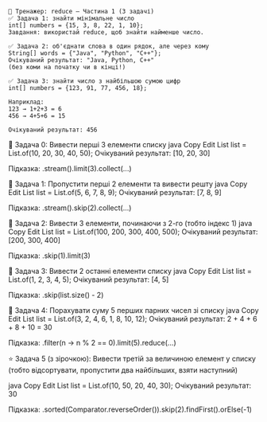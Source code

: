     🎯 Тренажер: reduce — Частина 1 (3 задачі)
    ✅ Задача 1: знайти мінімальне число
    int[] numbers = {15, 3, 8, 22, 1, 10};
    Завдання: використай reduce, щоб знайти найменше число.
    
    ✅ Задача 2: об'єднати слова в один рядок, але через кому
    String[] words = {"Java", "Python", "C++"};
    Очікуваний результат: "Java, Python, C++"
    (без коми на початку чи в кінці!)
    
    ✅ Задача 3: знайти число з найбільшою сумою цифр
    int[] numbers = {123, 91, 77, 456, 18};
    
    Наприклад:
    123 → 1+2+3 = 6
    456 → 4+5+6 = 15
    
    Очікуваний результат: 456




🔹 Задача 0: Вивести перші 3 елементи списку
java
Copy
Edit
List<Integer> list = List.of(10, 20, 30, 40, 50);
Очікуваний результат: [10, 20, 30]

Підказка:
.stream().limit(3).collect(...)

🔹 Задача 1: Пропустити перші 2 елементи та вивести решту
java
Copy
Edit
List<Integer> list = List.of(5, 6, 7, 8, 9);
Очікуваний результат: [7, 8, 9]

Підказка:
.stream().skip(2).collect(...)

🔹 Задача 2: Вивести 3 елементи, починаючи з 2-го (тобто індекс 1)
java
Copy
Edit
List<Integer> list = List.of(100, 200, 300, 400, 500);
Очікуваний результат: [200, 300, 400]

Підказка:
.skip(1).limit(3)

🔹 Задача 3: Вивести 2 останні елементи списку
java
Copy
Edit
List<Integer> list = List.of(1, 2, 3, 4, 5);
Очікуваний результат: [4, 5]

Підказка:
.skip(list.size() - 2)

🔹 Задача 4: Порахувати суму 5 перших парних чисел зі списку
java
Copy
Edit
List<Integer> list = List.of(3, 2, 4, 6, 1, 8, 10, 12);
Очікуваний результат: 2 + 4 + 6 + 8 + 10 = 30

Підказка:
.filter(n -> n % 2 == 0).limit(5).reduce(...)

⭐ Задача 5 (з зірочкою): Вивести третій за величиною елемент у списку
(тобто відсортувати, пропустити два найбільших, взяти наступний)

java
Copy
Edit
List<Integer> list = List.of(10, 50, 20, 40, 30);
Очікуваний результат: 30

Підказка:
.sorted(Comparator.reverseOrder()).skip(2).findFirst().orElse(-1)


    
